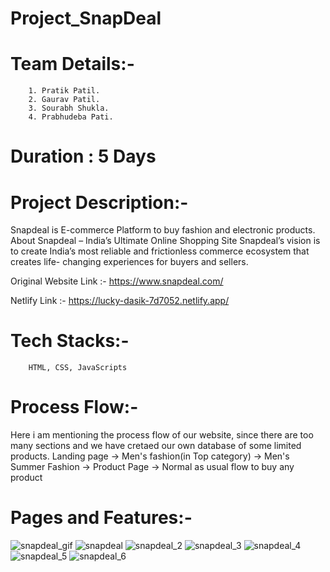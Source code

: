 # Project_SnapDeal

# Team Details:-
        1. Pratik Patil.
        2. Gaurav Patil.
        3. Sourabh Shukla.
        4. Prabhudeba Pati.
   
# Duration : 5 Days

# Project Description:-
  Snapdeal is E-commerce Platform to buy fashion and electronic products.
  About Snapdeal – India’s Ultimate Online Shopping Site Snapdeal’s vision is to create India’s most reliable and frictionless commerce ecosystem that creates life-   changing experiences for buyers and sellers.
  
  Original Website Link :- https://www.snapdeal.com/
  
  Netlify Link :- https://lucky-dasik-7d7052.netlify.app/
  
# Tech Stacks:- 
        HTML, CSS, JavaScripts 

# Process Flow:-
Here i am mentioning the process flow of our website, since there are too many sections and we have cretaed our own database of some limited products.
        Landing page -> Men's fashion(in Top category) -> Men's Summer Fashion -> Product Page -> Normal as usual flow to buy any product

        
# Pages and Features:- 
![snapdeal_gif](https://user-images.githubusercontent.com/113718053/214289428-149d9dfd-b365-4eb4-a639-1acad885f78d.gif)
![snapdeal](https://user-images.githubusercontent.com/113718053/214289584-439bd30b-add3-4b6a-b185-540bcf7f3b12.png)
![snapdeal_2](https://user-images.githubusercontent.com/113718053/214289594-0e5f24ba-5a36-4498-b4b6-61b9a5373b44.png)
![snapdeal_3](https://user-images.githubusercontent.com/113718053/214289613-24f96729-ab1b-4291-981e-72d533cc913e.png)
![snapdeal_4](https://user-images.githubusercontent.com/113718053/214289621-623f6bfa-bdda-4526-afc4-4282cc826fcf.png)
![snapdeal_5](https://user-images.githubusercontent.com/113718053/214289646-996db1ec-f1bf-4d1a-b672-b0e37ee6c12e.png)
![snapdeal_6](https://user-images.githubusercontent.com/113718053/214289666-297dc2bd-36bd-4d47-86c9-fc652dd72366.png)
